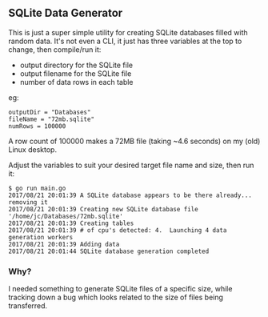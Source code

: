 ## SQLite Data Generator

This is just a super simple utility for creating SQLite databases
filled with random data.  It's not even a CLI, it just has three
variables at the top to change, then compile/run it:

  * output directory for the SQLite file
  * output filename for the SQLite file
  * number of data rows in each table

eg:

```
outputDir = "Databases"
fileName = "72mb.sqlite"
numRows = 100000
```

A row count of 100000 makes a 72MB file (taking ~4.6 seconds) on my
(old) Linux desktop.

Adjust the variables to suit your desired target file name and
size, then run it:

```
$ go run main.go
2017/08/21 20:01:39 A SQLite database appears to be there already... removing it
2017/08/21 20:01:39 Creating new SQLite database file '/home/jc/Databases/72mb.sqlite'
2017/08/21 20:01:39 Creating tables
2017/08/21 20:01:39 # of cpu's detected: 4.  Launching 4 data generation workers
2017/08/21 20:01:39 Adding data
2017/08/21 20:01:44 SQLite database generation completed
```


### Why?

I needed something to generate SQLite files of a specific size,
while tracking down a bug which looks related to the size of
files being transferred.
